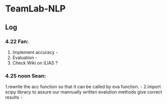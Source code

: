 # TeamLab-NLP 
## Log
### 4.22 Fan: 
 1. Implement accuracy -
 2. Evaluation -
 3. Check Wiki on ILIAS ?

### 4.25 noon Sean:
 1.rewrite the acc function so that it can be called by eva function. -
 2.import scipy libracy to assure our mannually written evalution methods give correct results -
